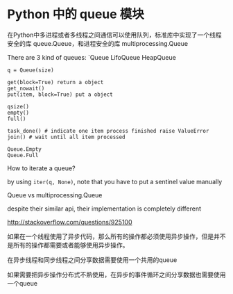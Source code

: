 # Python 中的 queue 模块

<!--
ID: 9f96455b-8040-4b1a-b083-57039158f962
Status: publish
Date: 2018-06-22T09:20:00
Modified: 2020-05-16T11:13:11
wp_id: 647
-->

在Python中多进程或者多线程之间通信可以使用队列，标准库中实现了一个线程安全的库 queue.Queue，和进程安全的库 multiprocessing.Queue

There are 3 kind of queues: `Queue LifoQueue HeapQueue

```
q = Queue(size)

get(block=True) return a object
get_nowait()
put(item, block=True) put a object 

qsize()
empty()
full()

task_done() # indicate one item process finished raise ValueError
join() # wait until all item processed

Queue.Empty
Queue.Full
```

How to iterate a queue?

by using `iter(q, None)`, note that you have to put a sentinel value manually

Queue vs multiprocessing.Queue

despite their similar api, their implementation is completely different

http://stackoverflow.com/questions/925100


如果在一个线程使用了异步代码，那么所有的操作都必须使用异步操作，但是并不是所有的操作都需要或者能够使用异步操作。

在异步线程和同步线程之间分享数据需要使用一个共用的queue

如果需要把异步操作分布式不熟使用，在异步的事件循环之间分享数据也需要使用一个queue